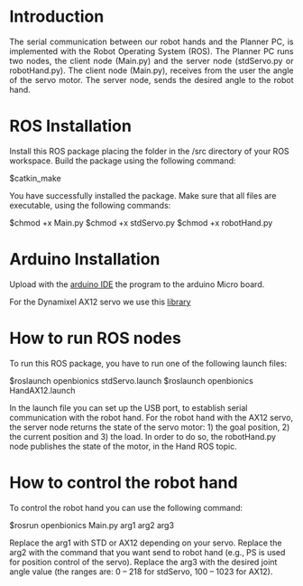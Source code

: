 # Introduction

<p style='text-align: justify;'>The serial communication between our robot hands and the Planner PC, is implemented with the Robot Operating System (ROS). The Planner PC runs two nodes, the client node (Main.py) and the server node (stdServo.py or robotHand.py). The client node (Main.py), receives from the user the angle of the servo motor. The server node, sends the desired angle to the robot hand.

  # ROS Installation

Install this ROS package placing the folder in the /src directory of your ROS workspace. Build the package using the following command:

  $catkin_make

You have successfully installed the package. Make sure that all files are executable, using the following commands:

  $chmod +x Main.py
  $chmod +x stdServo.py
  $chmod +x robotHand.py


# Arduino Installation

Upload with the [arduino IDE](http://arduino.cc/en/main/software) the program to the arduino Micro board.

For the Dynamixel AX12 servo we use this [library](http://savageelectronics.blogspot.gr/2011/01/arduino-y-dynamixel-ax-12.html)

# How to run ROS nodes

To run this ROS package, you have to run one of the following launch files:

  $roslaunch openbionics stdServo.launch
  $roslaunch openbionics HandAX12.launch

In the launch file you can set up the USB port, to establish serial communication with the robot hand. For the robot hand with the AX12 servo, the server node returns the state of the servo motor: 1) the goal position, 2) the current position and 3) the load. In order to do so, the robotHand.py node publishes the state of the motor, in the Hand ROS topic.

# How to control the robot hand

To control the robot hand you can use the following command:

  $rosrun openbionics Main.py arg1 arg2 arg3

Replace the arg1 with STD or AX12 depending on your servo. Replace the arg2 with the command that you want send to robot hand (e.g., PS is used for position control of the servo). Replace the arg3 with the desired joint angle value (the ranges are: 0 – 218 for stdServo, 100 – 1023 for AX12).
